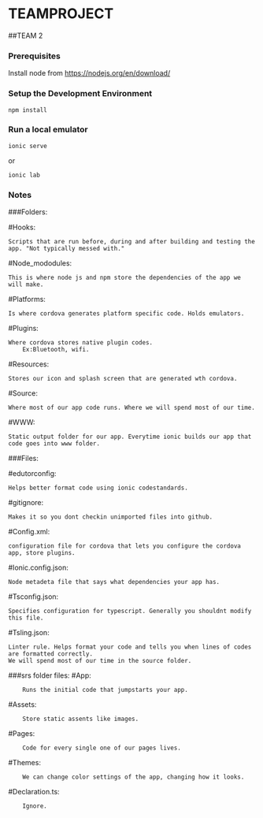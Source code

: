 # TEAMPROJECT

##TEAM 2

### Prerequisites

Install node from https://nodejs.org/en/download/

### Setup the Development Environment

`npm install`

### Run a local emulator

`ionic serve`

or

`ionic lab`






### Notes
###Folders:

#Hooks:

    Scripts that are run before, during and after building and testing the app. "Not typically messed with."
    
#Node_mododules:

    This is where node js and npm store the dependencies of the app we will make.
    
#Platforms:

    Is where cordova generates platform specific code. Holds emulators.
    
#Plugins:

    Where cordova stores native plugin codes.
        Ex:Bluetooth, wifi.
        
#Resources:

    Stores our icon and splash screen that are generated wth cordova.
    
#Source:

    Where most of our app code runs. Where we will spend most of our time.
    
#WWW:

    Static output folder for our app. Everytime ionic builds our app that code goes into www folder.
    

###Files:

#edutorconfig:

    Helps better format code using ionic codestandards.
    
#gitignore:

    Makes it so you dont checkin unimported files into github.
    
#Config.xml:

    configuration file for cordova that lets you configure the cordova app, store plugins.
    
#Ionic.config.json:

    Node metadeta file that says what dependencies your app has. 
    
#Tsconfig.json:

    Specifies configuration for typescript. Generally you shouldnt modify this file.
    
#Tsling.json:

    Linter rule. Helps format your code and tells you when lines of codes are formatted correctly.
    We will spend most of our time in the source folder.
    
###srs folder files:
#App:

        Runs the initial code that jumpstarts your app.
        
#Assets:

        Store static assents like images.
        
#Pages:

        Code for every single one of our pages lives.
        
#Themes:

        We can change color settings of the app, changing how it looks.
        
#Declaration.ts:

        Ignore.

